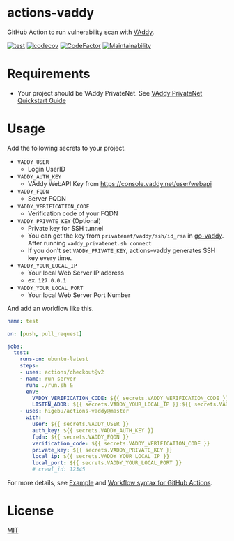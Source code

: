 # actions-vaddy

GitHub Action to run vulnerability scan with [VAddy](https://vaddy.net/).

[![test](https://github.com/higebu/actions-vaddy/workflows/test/badge.svg)](https://github.com/higebu/actions-vaddy/actions)
[![codecov](https://codecov.io/gh/higebu/actions-vaddy/branch/master/graph/badge.svg)](https://codecov.io/gh/higebu/actions-vaddy)
[![CodeFactor](https://www.codefactor.io/repository/github/higebu/actions-vaddy/badge)](https://www.codefactor.io/repository/github/higebu/actions-vaddy)
[![Maintainability](https://api.codeclimate.com/v1/badges/61850855568e055c7624/maintainability)](https://codeclimate.com/github/higebu/actions-vaddy/maintainability)

# Requirements

* Your project should be VAddy PrivateNet. See [VAddy PrivateNet Quickstart Guide](https://support.vaddy.net/hc/en-us/sections/115002520287-VAddy-PrivateNet-Quickstart-Guide)

# Usage

Add the following secrets to your project.

* `VADDY_USER`
    * Login UserID
* `VADDY_AUTH_KEY`
    * VAddy WebAPI Key from https://console.vaddy.net/user/webapi
* `VADDY_FQDN`
    * Server FQDN
* `VADDY_VERIFICATION_CODE`
    * Verification code of your FQDN
* `VADDY_PRIVATE_KEY` (Optional)
    * Private key for SSH tunnel
    * You can get the key from `privatenet/vaddy/ssh/id_rsa` in [go-vaddy](https://github.com/vaddy/go-vaddy). After running `vaddy_privatenet.sh connect`
    * If you don't set `VADDY_PRIVATE_KEY`, actions-vaddy generates SSH key every time.
* `VADDY_YOUR_LOCAL_IP`
    * Your local Web Server IP address
    * ex. `127.0.0.1`
* `VADDY_YOUR_LOCAL_PORT`
    * Your local Web Server Port Number

And add an workflow like this.

```yaml
name: test

on: [push, pull_request]

jobs:
  test:
    runs-on: ubuntu-latest
    steps:
    - uses: actions/checkout@v2
    - name: run server
      run: ./run.sh &
      env:
        VADDY_VERIFICATION_CODE: ${{ secrets.VADDY_VERIFICATION_CODE }}
        LISTEN_ADDR: ${{ secrets.VADDY_YOUR_LOCAL_IP }}:${{ secrets.VADDY_YOUR_LOCAL_PORT }}
    - uses: higebu/actions-vaddy@master
      with:
        user: ${{ secrets.VADDY_USER }}
        auth_key: ${{ secrets.VADDY_AUTH_KEY }}
        fqdn: ${{ secrets.VADDY_FQDN }}
        verification_code: ${{ secrets.VADDY_VERIFICATION_CODE }}
        private_key: ${{ secrets.VADDY_PRIVATE_KEY }}
        local_ip: ${{ secrets.VADDY_YOUR_LOCAL_IP }}
        local_port: ${{ secrets.VADDY_YOUR_LOCAL_PORT }}
        # crawl_id: 12345
```

For more details, see [Example](https://github.com/higebu/actions-vaddy-example) and [Workflow syntax for GitHub Actions](https://help.github.com/en/actions/reference/workflow-syntax-for-github-actions).

# License

[MIT](LICENSE)